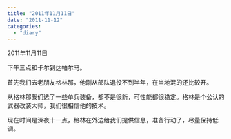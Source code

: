 ```yaml
---
title: "2011年11月11日"
date: "2011-11-12"
categories: 
  - "diary"
---
```


2011年11月11日

下午三点和卡尔到达帕尔马。

首先我们去老朋友格林那，他刚从部队退役不到半年，在当地混的还比较开。

从格林那我们选了一些单兵装备，都不是很新，可性能都很稳定。格林是个公认的武器改装大师，我们很相信他的技术。

现在时间是深夜十一点，格林在外边给我们提供信息，准备行动了，尽量保持低调。

